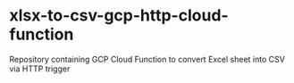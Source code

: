 # xlsx-to-csv-gcp-http-cloud-function
Repository containing GCP Cloud Function to convert Excel sheet into CSV via HTTP trigger
